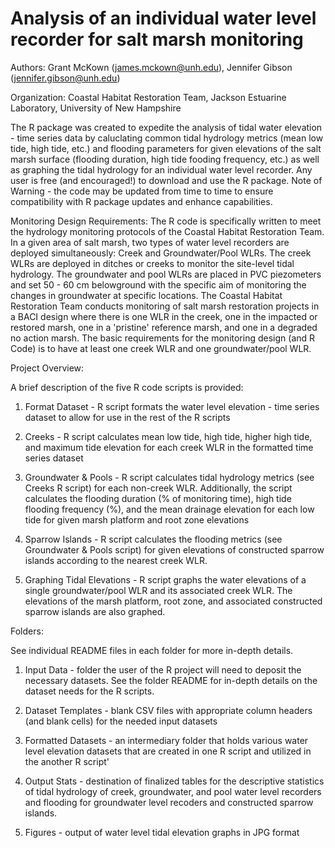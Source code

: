 # Analysis of an individual water level recorder for salt marsh monitoring

Authors: Grant McKown (james.mckown@unh.edu), Jennifer Gibson (jennifer.gibson@unh.edu)

Organization: Coastal Habitat Restoration Team, Jackson Estuarine Laboratory, University of New Hampshire

The R package was created to expedite the analysis of tidal water elevation - time series data by caluclating common tidal hydrology metrics (mean low tide, high tide, etc.) and flooding parameters for given elevations of the salt marsh surface (flooding duration, high tide fooding frequency, etc.) as well as graphing the tidal hydrology for an individual water level recorder. Any user is free (and encouraged!) to download and use the R package. Note of Warning - the code may be updated from time to time to ensure compatibility with R package updates and enhance capabilities. 

Monitoring Design Requirements:
The R code is specifically written to meet the hydrology monitoring protocols of the Coastal Habitat Restoration Team. In a given area of salt marsh, two types of water level recorders are deployed simultaneously: Creek and Groundwater/Pool WLRs. The creek WLRs are deployed in ditches or creeks to monitor the site-level tidal hydrology. The groundwater and pool WLRs are placed in PVC piezometers and set 50 - 60 cm belowground with the specific aim of monitoring the changes in groundwater at specific locations. The Coastal Habitat Restoration Team conducts monitoring of salt marsh restoration projects in a BACI design where there is one WLR in the creek, one in the impacted or restored marsh, one in a 'pristine' reference marsh, and one in a degraded no action marsh. The basic requirements for the monitoring design (and R Code) is to have at least one creek WLR and one groundwater/pool WLR. 

Project Overview:

A brief description of the five R code scripts is provided:

1) Format Dataset - R script formats the water level elevation - time series dataset to allow for use in the rest of the R scripts

2) Creeks - R script calculates mean low tide, high tide, higher high tide, and maximum tide elevation for each creek WLR in the formatted time series dataset

3) Groundwater & Pools - R script calculates tidal hydrology metrics (see Creeks R script) for each non-creek WLR. Additionally, the script calculates the flooding duration (% of monitoring time), high tide flooding frequency (%), and the mean drainage elevation for each low tide for given marsh platform and root zone elevations

4) Sparrow Islands - R script calculates the flooding metrics (see Groundwater & Pools script) for given elevations of constructed sparrow islands according to the nearest creek WLR. 

5) Graphing Tidal Elevations - R script graphs the water elevations of a single groundwater/pool WLR and its associated creek WLR. The elevations of the marsh platform, root zone, and associated constructed sparrow islands are also graphed.

Folders:

See individual README files in each folder for more in-depth details.

1) Input Data - folder the user of the R project will need to deposit the necessary datasets. See the folder README for in-depth details on the dataset needs for the R scripts.
   
2) Dataset Templates - blank CSV files with appropriate column headers (and blank cells) for the needed input datasets
   
3) Formatted Datasets -  an intermediary folder that holds various water level elevation datasets that are created in one R script and utilized in the another R script'
   
4) Output Stats - destination of finalized tables for the descriptive statistics of tidal hydrology of creek, groundwater, and pool water level recorders and flooding for groundwater level recoders and constructed sparrow islands.
   
5) Figures - output of water level tidal elevation graphs in JPG format
